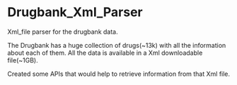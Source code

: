 # Drugbank_Xml_Parser
Xml_file parser for the drugbank data.

The Drugbank has a huge collection of drugs(~13k) with all the information about each of them. All the data is available in a Xml downloadable file(~1GB).

Created some APIs that would help to retrieve information from that Xml file. 
